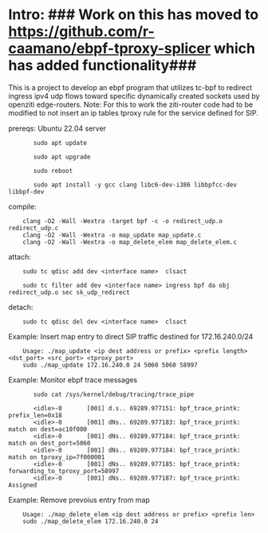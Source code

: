 # Intro:  ### Work on this has moved to https://github.com/r-caamano/ebpf-tproxy-splicer which has added functionality###

  This is a project to develop an ebpf program that 
  utilizes tc-bpf to redirect ingress ipv4 udp flows toward specific
  dynamically created sockets used by openziti edge-routers.
  Note: For this to work the ziti-router code had to be modified to not insert
        an ip tables tproxy rule for the service defined for SIP.

  prereqs: Ubuntu 22.04 server

           sudo apt update

           sudo apt upgrade

           sudo reboot

           sudo apt install -y gcc clang libc6-dev-i386 libbpfcc-dev libbpf-dev

  compile:

        clang -O2 -Wall -Wextra -target bpf -c -o redirect_udp.o redirect_udp.c
        clang -O2 -Wall -Wextra -o map_update map_update.c
        clang -O2 -Wall -Wextra -o map_delete_elem map_delete_elem.c 
  
  attach:
        
        sudo tc qdisc add dev <interface name>  clsact

        sudo tc filter add dev <interface name> ingress bpf da obj redirect_udp.o sec sk_udp_redirect

  detach:

        sudo tc qdisc del dev <interface name>  clsact

  Example: Insert map entry to direct SIP traffic destined for 172.16.240.0/24

        Usage: ./map_update <ip dest address or prefix> <prefix length> <dst_port> <src_port> <tproxy_port>
        sudo ./map_update 172.16.240.0 24 5060 5060 58997 
 
  Example: Monitor ebpf trace messages

           sudo cat /sys/kernel/debug/tracing/trace_pipe
           
           <idle>-0       [001] d.s.. 69289.977151: bpf_trace_printk: prefix_len=0x18
           <idle>-0       [001] dNs.. 69289.977183: bpf_trace_printk: match on dest=ac10f000
           <idle>-0       [001] dNs.. 69289.977184: bpf_trace_printk: match on dest_port=5060
           <idle>-0       [001] dNs.. 69289.977184: bpf_trace_printk: match on tproxy_ip=7f000001
           <idle>-0       [001] dNs.. 69289.977185: bpf_trace_printk: forwarding_to_tproxy_port=58997
           <idle>-0       [001] dNs.. 69289.977187: bpf_trace_printk: Assigned
 
  Example: Remove prevoius entry from map

        Usage: ./map_delete_elem <ip dest address or prefix> <prefix len>
        sudo ./map_delete_elem 172.16.240.0 24
  
  
